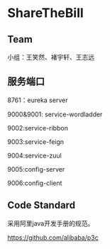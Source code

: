 # ShareTheBill

## Team ##

小组：王笑然、褚宇轩、王志远

## 服务端口

8761：eureka server

9000&9001: service-wordladder

9002:service-ribbon

9003:service-feign

9004:service-zuul

9005:config-server

9006:config-client

## Code Standard ##

采用阿里java开发手册的规范。

https://github.com/alibaba/p3c